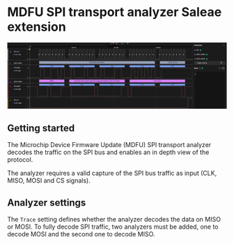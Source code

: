 # MDFU SPI transport analyzer Saleae extension

![Decoded MDFU SPI Get Client Info command transaction](images/mdfu_spi_client_info.png)

## Getting started

The Microchip Device Firmware Update (MDFU) SPI transport analyzer decodes the traffic on the SPI bus and enables an in depth view of the protocol.

The analyzer requires a valid capture of the SPI bus traffic as input (CLK, MISO, MOSI and CS signals).

## Analyzer settings

The `Trace` setting defines whether the analyzer decodes the data on MISO or MOSI. To fully decode SPI traffic, two analyzers must be added, one to decode MOSI and the second one to decode MISO.